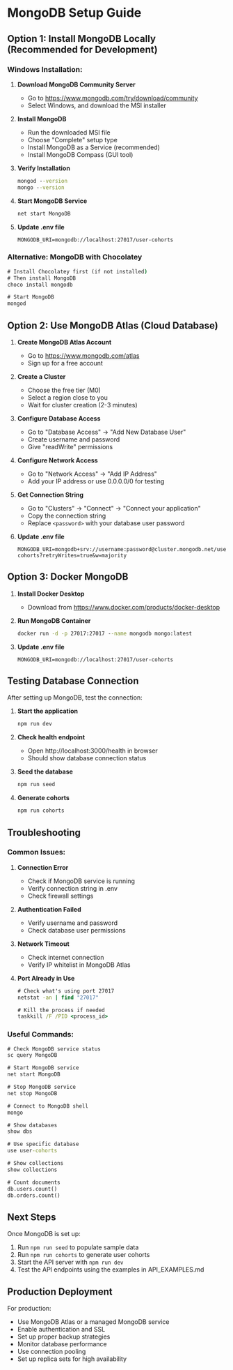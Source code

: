 # MongoDB Setup Guide

## Option 1: Install MongoDB Locally (Recommended for Development)

### Windows Installation:

1. **Download MongoDB Community Server**
   - Go to https://www.mongodb.com/try/download/community
   - Select Windows, and download the MSI installer
2. **Install MongoDB**

   - Run the downloaded MSI file
   - Choose "Complete" setup type
   - Install MongoDB as a Service (recommended)
   - Install MongoDB Compass (GUI tool)

3. **Verify Installation**

   ```cmd
   mongod --version
   mongo --version
   ```

4. **Start MongoDB Service**

   ```cmd
   net start MongoDB
   ```

5. **Update .env file**
   ```env
   MONGODB_URI=mongodb://localhost:27017/user-cohorts
   ```

### Alternative: MongoDB with Chocolatey

```cmd
# Install Chocolatey first (if not installed)
# Then install MongoDB
choco install mongodb

# Start MongoDB
mongod
```

## Option 2: Use MongoDB Atlas (Cloud Database)

1. **Create MongoDB Atlas Account**

   - Go to https://www.mongodb.com/atlas
   - Sign up for a free account

2. **Create a Cluster**

   - Choose the free tier (M0)
   - Select a region close to you
   - Wait for cluster creation (2-3 minutes)

3. **Configure Database Access**

   - Go to "Database Access" → "Add New Database User"
   - Create username and password
   - Give "readWrite" permissions

4. **Configure Network Access**

   - Go to "Network Access" → "Add IP Address"
   - Add your IP address or use 0.0.0.0/0 for testing

5. **Get Connection String**

   - Go to "Clusters" → "Connect" → "Connect your application"
   - Copy the connection string
   - Replace `<password>` with your database user password

6. **Update .env file**
   ```env
   MONGODB_URI=mongodb+srv://username:password@cluster.mongodb.net/user-cohorts?retryWrites=true&w=majority
   ```

## Option 3: Docker MongoDB

1. **Install Docker Desktop**

   - Download from https://www.docker.com/products/docker-desktop

2. **Run MongoDB Container**

   ```cmd
   docker run -d -p 27017:27017 --name mongodb mongo:latest
   ```

3. **Update .env file**
   ```env
   MONGODB_URI=mongodb://localhost:27017/user-cohorts
   ```

## Testing Database Connection

After setting up MongoDB, test the connection:

1. **Start the application**

   ```cmd
   npm run dev
   ```

2. **Check health endpoint**

   - Open http://localhost:3000/health in browser
   - Should show database connection status

3. **Seed the database**

   ```cmd
   npm run seed
   ```

4. **Generate cohorts**
   ```cmd
   npm run cohorts
   ```

## Troubleshooting

### Common Issues:

1. **Connection Error**

   - Check if MongoDB service is running
   - Verify connection string in .env
   - Check firewall settings

2. **Authentication Failed**

   - Verify username and password
   - Check database user permissions

3. **Network Timeout**

   - Check internet connection
   - Verify IP whitelist in MongoDB Atlas

4. **Port Already in Use**

   ```cmd
   # Check what's using port 27017
   netstat -an | find "27017"

   # Kill the process if needed
   taskkill /F /PID <process_id>
   ```

### Useful Commands:

```cmd
# Check MongoDB service status
sc query MongoDB

# Start MongoDB service
net start MongoDB

# Stop MongoDB service
net stop MongoDB

# Connect to MongoDB shell
mongo

# Show databases
show dbs

# Use specific database
use user-cohorts

# Show collections
show collections

# Count documents
db.users.count()
db.orders.count()
```

## Next Steps

Once MongoDB is set up:

1. Run `npm run seed` to populate sample data
2. Run `npm run cohorts` to generate user cohorts
3. Start the API server with `npm run dev`
4. Test the API endpoints using the examples in API_EXAMPLES.md

## Production Deployment

For production:

- Use MongoDB Atlas or a managed MongoDB service
- Enable authentication and SSL
- Set up proper backup strategies
- Monitor database performance
- Use connection pooling
- Set up replica sets for high availability

